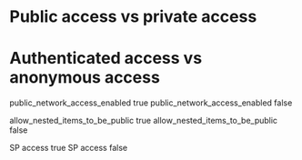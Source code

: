

# Public access vs private access

# Authenticated access vs anonymous access

public_network_access_enabled true
public_network_access_enabled false

allow_nested_items_to_be_public true
allow_nested_items_to_be_public false

SP access true
SP access false
